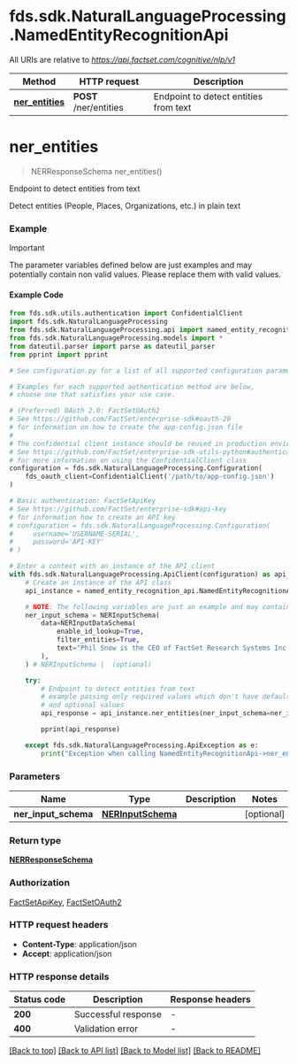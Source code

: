 # fds.sdk.NaturalLanguageProcessing.NamedEntityRecognitionApi

All URIs are relative to *https://api.factset.com/cognitive/nlp/v1*

Method | HTTP request | Description
------------- | ------------- | -------------
[**ner_entities**](NamedEntityRecognitionApi.md#ner_entities) | **POST** /ner/entities | Endpoint to detect entities from text



# **ner_entities**
> NERResponseSchema ner_entities()

Endpoint to detect entities from text

Detect entities (People, Places, Organizations, etc.) in plain text

### Example

> [!IMPORTANT]
> The parameter variables defined below are just examples and may potentially contain non valid values. Please replace them with valid values.

#### Example Code

```python
from fds.sdk.utils.authentication import ConfidentialClient
import fds.sdk.NaturalLanguageProcessing
from fds.sdk.NaturalLanguageProcessing.api import named_entity_recognition_api
from fds.sdk.NaturalLanguageProcessing.models import *
from dateutil.parser import parse as dateutil_parser
from pprint import pprint

# See configuration.py for a list of all supported configuration parameters.

# Examples for each supported authentication method are below,
# choose one that satisfies your use case.

# (Preferred) OAuth 2.0: FactSetOAuth2
# See https://github.com/FactSet/enterprise-sdk#oauth-20
# for information on how to create the app-config.json file
#
# The confidential client instance should be reused in production environments.
# See https://github.com/FactSet/enterprise-sdk-utils-python#authentication
# for more information on using the ConfidentialClient class
configuration = fds.sdk.NaturalLanguageProcessing.Configuration(
    fds_oauth_client=ConfidentialClient('/path/to/app-config.json')
)

# Basic authentication: FactSetApiKey
# See https://github.com/FactSet/enterprise-sdk#api-key
# for information how to create an API key
# configuration = fds.sdk.NaturalLanguageProcessing.Configuration(
#     username='USERNAME-SERIAL',
#     password='API-KEY'
# )

# Enter a context with an instance of the API client
with fds.sdk.NaturalLanguageProcessing.ApiClient(configuration) as api_client:
    # Create an instance of the API class
    api_instance = named_entity_recognition_api.NamedEntityRecognitionApi(api_client)

    # NOTE: The following variables are just an example and may contain invalid values. Please, replace these with valid values.
    ner_input_schema = NERInputSchema(
        data=NERInputDataSchema(
            enable_id_lookup=True,
            filter_entities=True,
            text="Phil Snow is the CEO of FactSet Research Systems Inc. (NYSE:FDS), with its headquarter at NORWALK, Conn., Sept. 22, 2015 (GLOBE NEWSWIRE).",
        ),
    ) # NERInputSchema |  (optional)

    try:
        # Endpoint to detect entities from text
        # example passing only required values which don't have defaults set
        # and optional values
        api_response = api_instance.ner_entities(ner_input_schema=ner_input_schema)

        pprint(api_response)

    except fds.sdk.NaturalLanguageProcessing.ApiException as e:
        print("Exception when calling NamedEntityRecognitionApi->ner_entities: %s\n" % e)
```


### Parameters

Name | Type | Description  | Notes
------------- | ------------- | ------------- | -------------
 **ner_input_schema** | [**NERInputSchema**](NERInputSchema.md)|  | [optional]

### Return type

[**NERResponseSchema**](NERResponseSchema.md)

### Authorization

[FactSetApiKey](../README.md#FactSetApiKey), [FactSetOAuth2](../README.md#FactSetOAuth2)

### HTTP request headers

 - **Content-Type**: application/json
 - **Accept**: application/json


### HTTP response details

| Status code | Description | Response headers |
|-------------|-------------|------------------|
**200** | Successful response |  -  |
**400** | Validation error |  -  |

[[Back to top]](#) [[Back to API list]](../README.md#documentation-for-api-endpoints) [[Back to Model list]](../README.md#documentation-for-models) [[Back to README]](../README.md)

